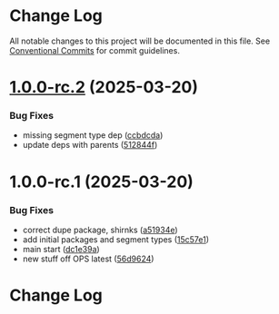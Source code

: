 # Change Log

All notable changes to this project will be documented in this file.
See [Conventional Commits](https://conventionalcommits.org) for commit guidelines.

# [1.0.0-rc.2](https://github.com/auditlogic/segment/compare/@auditlogic/segment-zerobias-is@1.0.0-rc.1...@auditlogic/segment-zerobias-is@1.0.0-rc.2) (2025-03-20)


### Bug Fixes

* missing segment type dep ([ccbdcda](https://github.com/auditlogic/segment/commit/ccbdcda5a10c4e4e6d746d4b6f06c24e967410fd))
* update deps with parents ([512844f](https://github.com/auditlogic/segment/commit/512844fdc5a277dba774088c66cfc96abe64345d))





# 1.0.0-rc.1 (2025-03-20)


### Bug Fixes

*  correct dupe package, shirnks ([a51934e](https://github.com/auditlogic/segment/commit/a51934eaf9c136bf9a64ba8b1994b2a09b84f7e7))
* add initial packages and segment types ([15c57e1](https://github.com/auditlogic/segment/commit/15c57e1ec35e4f8e874690612ffc58ea74ac22c2))
* main start ([dc1e39a](https://github.com/auditlogic/segment/commit/dc1e39abec6b94d5a7dfc01fd4ad2edbd062a316))
* new stuff off OPS latest ([56d9624](https://github.com/auditlogic/segment/commit/56d962432ccca5405327dec620ca919a59b5154b))





# Change Log
